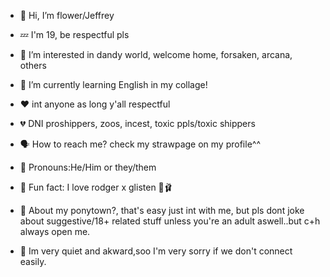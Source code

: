 - 🎀 Hi, I’m flower/Jeffrey
- 💤 I'm 19, be respectful pls
- 🌼 I’m interested in dandy world, welcome home, forsaken, arcana, others
- 🔎 I’m currently learning English in my collage!
- ❤️ int anyone as long y'all respectful
- 💔 DNI proshippers, zoos, incest, toxic ppls/toxic shippers
- 🗣 How to reach me? check my strawpage on my profile^^
- 🫧 Pronouns:He/Him or they/them
- 🍓 Fun fact: I love rodger x glisten 🔎🩰

- 🎀 About my ponytown?, that's easy just int with me, but pls dont joke about suggestive/18+ related stuff unless you're an adult aswell..but c+h always open me.
- 🎀 Im very quiet and akward,soo I'm very sorry if we don't connect easily.
<!---
flowersan02/flowersan02 is a ✨ special ✨ repository because its `README.md` (this file) appears on your GitHub profile.
You can click the Preview link to take a look at your changes.
--->
